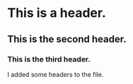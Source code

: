# This is a header.
## This is the second header.
### This is the third header.
I added some headers to the file.
